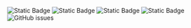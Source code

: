 ![Static Badge](https://img.shields.io/badge/blacklists-60-000000) ![Static Badge](https://img.shields.io/badge/blacklisted-2686210-cc0000) ![Static Badge](https://img.shields.io/badge/whitelisted-2245-00CC00) ![Static Badge](https://img.shields.io/badge/streaming_blacklist-28107-000000) ![GitHub issues](https://img.shields.io/github/issues/fabriziosalmi/blacklists)
